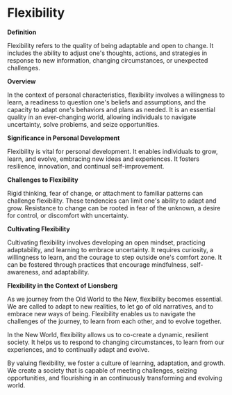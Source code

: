 # Flexibility

**Definition**

Flexibility refers to the quality of being adaptable and open to change. It includes the ability to adjust one's thoughts, actions, and strategies in response to new information, changing circumstances, or unexpected challenges.

**Overview**

In the context of personal characteristics, flexibility involves a willingness to learn, a readiness to question one's beliefs and assumptions, and the capacity to adapt one's behaviors and plans as needed. It is an essential quality in an ever-changing world, allowing individuals to navigate uncertainty, solve problems, and seize opportunities.

**Significance in Personal Development**

Flexibility is vital for personal development. It enables individuals to grow, learn, and evolve, embracing new ideas and experiences. It fosters resilience, innovation, and continual self-improvement.

**Challenges to Flexibility**

Rigid thinking, fear of change, or attachment to familiar patterns can challenge flexibility. These tendencies can limit one's ability to adapt and grow. Resistance to change can be rooted in fear of the unknown, a desire for control, or discomfort with uncertainty.

**Cultivating Flexibility**

Cultivating flexibility involves developing an open mindset, practicing adaptability, and learning to embrace uncertainty. It requires curiosity, a willingness to learn, and the courage to step outside one's comfort zone. It can be fostered through practices that encourage mindfulness, self-awareness, and adaptability.

**Flexibility in the Context of Lionsberg**

As we journey from the Old World to the New, flexibility becomes essential. We are called to adapt to new realities, to let go of old narratives, and to embrace new ways of being. Flexibility enables us to navigate the challenges of the journey, to learn from each other, and to evolve together.

In the New World, flexibility allows us to co-create a dynamic, resilient society. It helps us to respond to changing circumstances, to learn from our experiences, and to continually adapt and evolve.

By valuing flexibility, we foster a culture of learning, adaptation, and growth. We create a society that is capable of meeting challenges, seizing opportunities, and flourishing in an continuously transforming and evolving world.